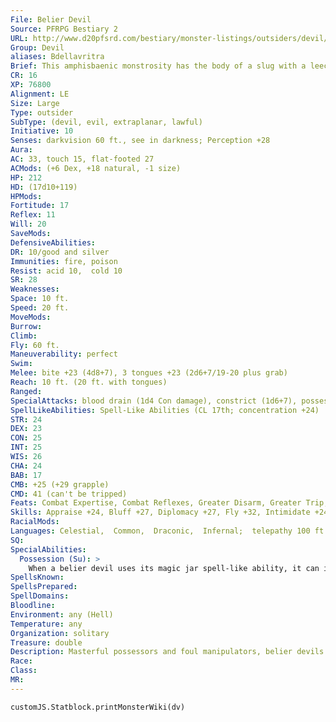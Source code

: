 ```yaml
---
File: Belier Devil
Source: PFRPG Bestiary 2
URL: http://www.d20pfsrd.com/bestiary/monster-listings/outsiders/devil/devil-belier
Group: Devil
aliases: Bdellavritra
Brief: This amphisbaenic monstrosity has the body of a slug with a leech's mouth at one end and a knot of three human heads at the other.
CR: 16
XP: 76800
Alignment: LE
Size: Large
Type: outsider
SubType: (devil, evil, extraplanar, lawful)
Initiative: 10
Senses: darkvision 60 ft., see in darkness; Perception +28
Aura: 
AC: 33, touch 15, flat-footed 27
ACMods: (+6 Dex, +18 natural, -1 size)
HP: 212
HD: (17d10+119)
HPMods: 
Fortitude: 17
Reflex: 11
Will: 20
SaveMods: 
DefensiveAbilities: 
DR: 10/good and silver
Immunities: fire, poison
Resist: acid 10,  cold 10
SR: 28
Weaknesses: 
Space: 10 ft.
Speed: 20 ft.
MoveMods: 
Burrow: 
Climb: 
Fly: 60 ft.
Maneuverability: perfect
Swim: 
Melee: bite +23 (4d8+7), 3 tongues +23 (2d6+7/19-20 plus grab)
Reach: 10 ft. (20 ft. with tongues)
Ranged: 
SpecialAttacks: blood drain (1d4 Con damage), constrict (1d6+7), possession, strangle
SpellLikeAbilities: Spell-Like Abilities (CL 17th; concentration +24)  At will-acid arrow, greater dispel magic, greater teleport (self plus 50 pounds of objects only), persistent image (DC 22)  3/day-acid fog, dimensional anchor, dominate person (DC 22), greater scrying (DC 24), mass suggestion (DC 23)  1/day-blasphemy (DC 24), demand (DC 25), magic jar (DC 22), plane shift (DC 22), summon (level 6, 3 barbed devils 45%), waves of exhaustion
STR: 24
DEX: 23
CON: 25
INT: 25
WIS: 26
CHA: 24
BAB: 17
CMB: +25 (+29 grapple)
CMD: 41 (can't be tripped)
Feats: Combat Expertise, Combat Reflexes, Greater Disarm, Greater Trip, Improved Critical (tongue), Improved Disarm, Improved Initiative, Improved Trip, Iron Will
Skills: Appraise +24, Bluff +27, Diplomacy +27, Fly +32, Intimidate +24, Knowledge (arcana) +27, Knowledge (local) +27, Knowledge (nobility) +27, Knowledge (planes) +27, Perception +28, Sense Motive +28, Spellcraft +24, Stealth +22
RacialMods: 
Languages: Celestial,  Common,  Draconic,  Infernal;  telepathy 100 ft.
SQ: 
SpecialAbilities:
  Possession (Su): >
    When a belier devil uses its magic jar spell-like ability, it can identify and pinpoint life forces accurately, allowing it to select its victims with ease. It does not require a receptacle to use magic jar. If it uses magic jar on a host while on the Material Plane, its own body becomes ethereal for the duration of the possession and the magic jar effect lasts until the effect is dispelled, the devil ends the effect, it is forced out of its host body, or it or its host body is slain.
SpellsKnown: 
SpellsPrepared: 
SpellDomains: 
Bloodline: 
Environment: any (Hell)
Temperature: any
Organization: solitary
Treasure: double
Description: Masterful possessors and foul manipulators, belier devils are among the most feared masterminds of Hell. Known as bdellavritras to devilkind, these worm-like fiends avoid physical confrontation. Instead, they target inf luential individuals for possession, using them to manipulate events by proxy. If their schemes are uncovered, the devils retaliate with all the power at their host bodies' disposal.  A bdellavritra's voice can emanate from its worm-like maw, from any of its human-like mouths, or from all four at once, as it desires. Each mouth has its own distinct voice, often pleasing to the human ear. Bdellavritras typically reach lengths of 16 feet from worm-mouth to human heads, and weigh 3,000 pounds.
Race: 
Class: 
MR: 
---
```

```dataviewjs
customJS.Statblock.printMonsterWiki(dv)
```
